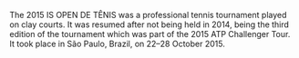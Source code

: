 The 2015 IS OPEN DE TÊNIS was a professional tennis tournament played on clay courts. It was resumed after not being held in 2014, being the third edition of the tournament which was part of the 2015 ATP Challenger Tour. It took place in São Paulo, Brazil, on 22–28 October 2015.
